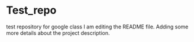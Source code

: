 # Test_repo
test repository for google class
I am editing the README file. Adding some more details about the project description.
